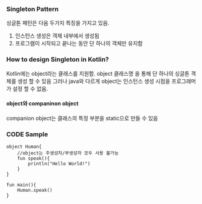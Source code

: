 ### Singleton Pattern

싱글톤 패턴은 다음 두가지 특징을 가지고 있음.

1. 인스턴스 생성은 객체 내부에서 생성됨
2. 프로그램이 시작되고 끝나는 동안 단 하나의 객체만 유지함

### How to design Singleton in Kotlin?

Kotlin에는 object라는 클래스를 지원함. object 클래스명 을 통해 단 하나의 싱글톤 객체를 생성 할 수 있음
그러나 java와 다르게 object는 인스턴스 생성 시점을 프로그래머가 설정 할 수 없음.

#### object와 companinon object

companion object는 클래스의 특정 부분을 static으로 만들 수 있음


### CODE Sample

```
object Human{
    //object는 주생성자/부생성자 모두 사용 불가능
    fun speak(){
        println("Hello World!")
    }
}

fun main(){
 	Human.speak()
}
```